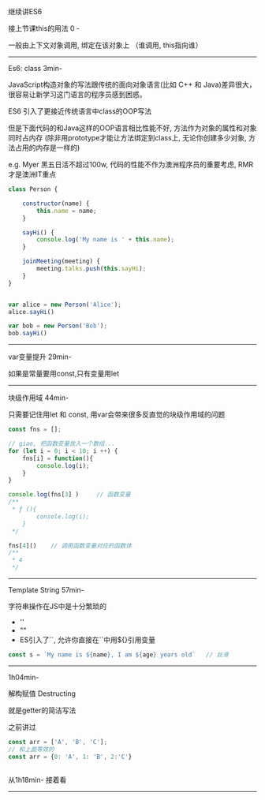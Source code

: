 继续讲ES6

接上节课this的用法 0 -

一般由上下文对象调用, 绑定在该对象上 （谁调用, this指向谁）

---
Es6: class  3min-

JavaScript构造对象的写法跟传统的面向对象语言(比如 C++ 和 Java)差异很大，很容易让新学习这门语言的程序员感到困惑。

ES6 引入了更接近传统语言中class的OOP写法

但是下面代码的和Java这样的OOP语言相比性能不好, 方法作为对象的属性和对象同时占内存 (除非用prototype才能让方法绑定到class上, 无论你创建多少对象, 方法占用的内存是一样的)

e.g. Myer 黑五日活不超过100w, 代码的性能不作为澳洲程序员的重要考虑, RMR才是澳洲IT重点
```js
class Person { 

    constructor(name) {
        this.name = name; 
    } 

    sayHi() {
        console.log('My name is ' + this.name);
    }

    joinMeeting(meeting) { 
        meeting.talks.push(this.sayHi);
    }
}


var alice = new Person('Alice'); 
alice.sayHi()

var bob = new Person('Bob');
bob.sayHi()

```


---

var变量提升 29min-


如果是常量要用const,只有变量用let






---

块级作用域 44min-

只需要记住用let 和 const, 用var会带来很多反直觉的块级作用域的问题
 
```js
const fns = [];

// giao, 把函数变量放入一个数组...
for (let i = 0; i < 10; i ++) {
    fns[i] = function(){
        console.log(i);
    }
}

console.log(fns[3] )     // 函数变量
/**
 * ƒ (){
        console.log(i);
    }
 */

fns[4]()    // 调用函数变量对应的函数体
/**
 * 4
 */
```


---

Template String 57min-

字符串操作在JS中是十分繁琐的

+ ''
+ ""
+ ES引入了\`\`, 允许你直接在``中用${}引用变量

```js
const s = `My name is ${name}, I am ${age} years old`   // 丝滑
```


---
1h04min-

解构赋值 Destructing

就是getter的简洁写法

之前讲过


```js
const arr = ['A', 'B', 'C'];
// 和上面等效的
const arr = {0: 'A', 1: 'B', 2:'C'}



```

从1h18min- 接着看

---



